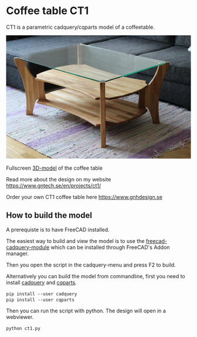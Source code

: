 # Coffee table CT1

CT1 is a parametric cadquery/cqparts model of a coffeetable.

![Coffee table](ct1.jpg)

Fullscreen [3D-model](https://www.gntech.se/en/models/ct1/) of the coffee table

Read more about the design on my website https://www.gntech.se/en/projects/ct1/

Order your own CT1 coffee table here https://www.gnhdesign.se

## How to build the model
A prerequiste is to have FreeCAD installed.

The easiest way to build and view the model is to use the [freecad-cadquery-module](https://github.com/jmwright/cadquery-freecad-module) which can be installed through FreeCAD's Addon manager.

Then you open the script in the cadquery-menu and press F2 to build.

Alternatively you can build the model from commandline, first you need to install [cadquery](https://github.com/dcowden/cadquery) and [cqparts](https://github.com/fragmuffin/cqparts).

```
pip install --user cadquery
pip install --user cqparts
```

Then you can run the script with python. The design will open in a webviewer.

```
python ct1.py
```

